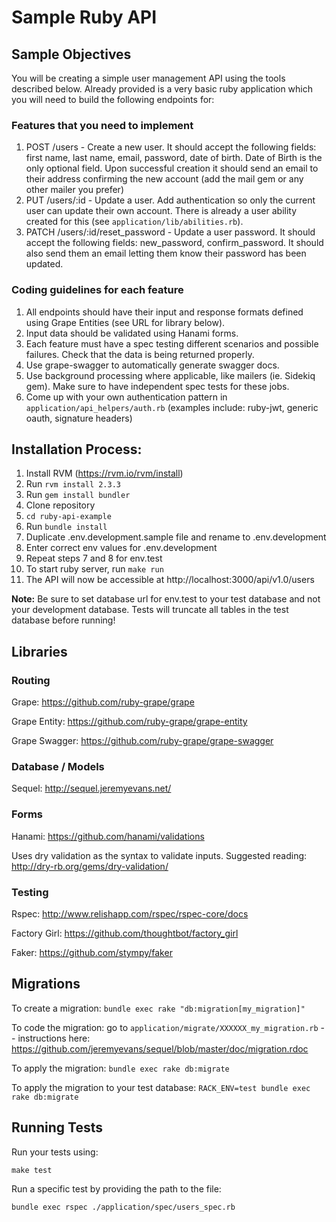 # Sample Ruby API

## Sample Objectives

You will be creating a simple user management API using the tools described below. Already provided is a very basic ruby application which you will need to build the following endpoints for:

### Features that you need to implement
1. POST /users - Create a new user. It should accept the following fields: first name, last name, email, password, date of birth.  Date of Birth is the only optional field. Upon successful creation it should send an email to their address confirming the new account (add the mail gem or any other mailer you prefer)
2. PUT /users/:id - Update a user. Add authentication so only the current user can update their own account. There is already a user ability created for this (see `application/lib/abilities.rb`).
3. PATCH /users/:id/reset_password - Update a user password. It should accept the following fields: new_password, confirm_password. It should also send them an email letting them know their password has been updated.

### Coding guidelines for each feature
1. All endpoints should have their input and response formats defined using Grape Entities (see URL for library below).
2. Input data should be validated using Hanami forms.
3. Each feature must have a spec testing different scenarios and possible failures.  Check that the data is being returned properly.
4. Use grape-swagger to automatically generate swagger docs.
5. Use background processing where applicable, like mailers (ie. Sidekiq gem).  Make sure to have independent spec tests for these jobs.
6. Come up with your own authentication pattern in `application/api_helpers/auth.rb`  (examples include: ruby-jwt, generic oauth, signature headers)


## Installation Process:

1. Install RVM (https://rvm.io/rvm/install)
2. Run `rvm install 2.3.3`
3. Run `gem install bundler`
4. Clone repository
5. `cd ruby-api-example`
6. Run `bundle install`
7. Duplicate .env.development.sample file and rename to .env.development
8. Enter correct env values for .env.development
9. Repeat steps 7 and 8 for env.test
10. To start ruby server, run `make run`
11. The API will now be accessible at http://localhost:3000/api/v1.0/users

**Note:** Be sure to set database url for env.test to your test database and not your development database. Tests will truncate all tables in the test database before running!

## Libraries

### Routing

Grape: https://github.com/ruby-grape/grape

Grape Entity: https://github.com/ruby-grape/grape-entity

Grape Swagger: https://github.com/ruby-grape/grape-swagger

### Database / Models

Sequel: http://sequel.jeremyevans.net/

### Forms

Hanami: https://github.com/hanami/validations

Uses dry validation as the syntax to validate inputs. Suggested reading: http://dry-rb.org/gems/dry-validation/

### Testing

Rspec: http://www.relishapp.com/rspec/rspec-core/docs

Factory Girl: https://github.com/thoughtbot/factory_girl

Faker: https://github.com/stympy/faker

## Migrations

To create a migration: `bundle exec rake "db:migration[my_migration]"`

To code the migration: go to `application/migrate/XXXXXX_my_migration.rb` -- instructions here: https://github.com/jeremyevans/sequel/blob/master/doc/migration.rdoc

To apply the migration: `bundle exec rake db:migrate`

To apply the migration to your test database: `RACK_ENV=test bundle exec rake db:migrate`

## Running Tests

Run your tests using:

`make test`

Run a specific test by providing the path to the file:

`bundle exec rspec ./application/spec/users_spec.rb`
